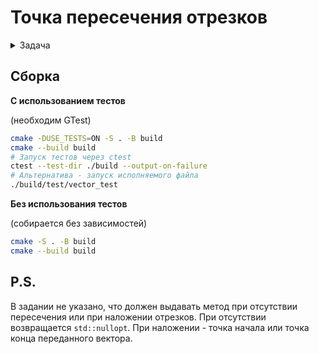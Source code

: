 # Точка пересечения отрезков

<details>
  <summary>Задача</summary>
Есть класс трёхмерного вектора:

```cpp
class Vector3D {
    double X;
    double Y;
    double Z;
};
```
и трёхмерного отрезка, заданного двумя Vector3D:

```cpp
class Segment3D {
    Vector3D start;
    Vector3D end;
};
```

Требуется написать функцию `Intersect`, которая будет находить точку `Vector3D` пересечения двух
заданных на вход `Segment3D`. В классы `Vector3D` и `Segment3D` можно добавлять любые методы.

</details>

## Сборка

**С использованием тестов**

(необходим GTest)
```bash
cmake -DUSE_TESTS=ON -S . -B build
cmake --build build
# Запуск тестов через ctest
ctest --test-dir ./build --output-on-failure
# Альтернатива - запуск исполняемого файла
./build/test/vector_test
```

**Без использования тестов**

(собирается без зависимостей)

```bash
cmake -S . -B build
cmake --build build
```

## P.S. 

В задании не указано, что должен выдавать метод при отсутствии пересечения или при наложении отрезков.
При отсутствии возвращается `std::nullopt`.
При наложении - точка начала или точка конца переданного вектора.